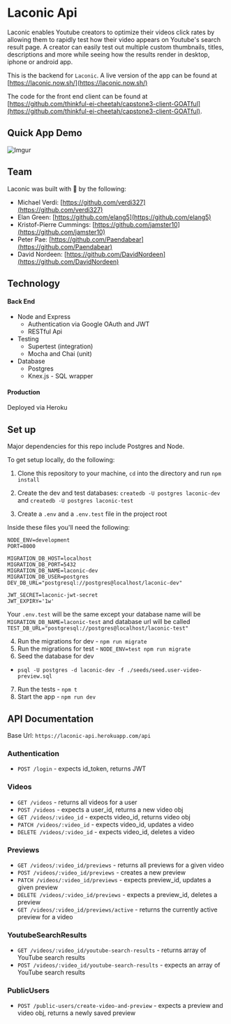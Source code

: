 # Laconic Api

Laconic enables Youtube creators to optimize their videos click rates by allowing them to rapidly test how their video appears on Youtube's search result page.  A creator can easily test out multiple custom thumbnails, titles, descriptions and more while seeing how the results render in desktop, iphone or android app.

This is the backend for `Laconic`.  A live version of the app can be found at [https://laconic.now.sh/](https://laconic.now.sh/)

The code for the front end client can be found at [https://github.com/thinkful-ei-cheetah/capstone3-client-GOATful](https://github.com/thinkful-ei-cheetah/capstone3-client-GOATful).
 
## Quick App Demo

![Imgur](https://i.imgur.com/Ljct8Of.gif)

## Team

Laconic was built with 💙 by the following:

* Michael Verdi: [https://github.com/verdi327](https://github.com/verdi327)
* Elan Green: [https://github.com/elang5](https://github.com/elang5)
* Kristof-Pierre Cummings: [https://github.com/jamster10](https://github.com/jamster10)
* Peter Pae: [https://github.com/Paendabear](https://github.com/Paendabear)
* David Nordeen: [https://github.com/DavidNordeen](https://github.com/DavidNordeen)

## Technology

#### Back End

* Node and Express
  * Authentication via Google OAuth and JWT
  * RESTful Api
* Testing
  * Supertest (integration)
  * Mocha and Chai (unit)
* Database
  * Postgres
  * Knex.js - SQL wrapper

#### Production

Deployed via Heroku


## Set up

Major dependencies for this repo include Postgres and Node.

To get setup locally, do the following:

1. Clone this repository to your machine, `cd` into the directory and run `npm install`
2. Create the dev and test databases: `createdb -U postgres laconic-dev` and `createdb -U postgres laconic-test`

3. Create a `.env` and a `.env.test` file in the project root

Inside these files you'll need the following:

````
NODE_ENV=development
PORT=8000

MIGRATION_DB_HOST=localhost
MIGRATION_DB_PORT=5432
MIGRATION_DB_NAME=laconic-dev
MIGRATION_DB_USER=postgres
DEV_DB_URL="postgresql://postgres@localhost/laconic-dev"

JWT_SECRET=laconic-jwt-secret
JWT_EXPIRY='1w'
````

Your `.env.test` will be the same except your database name will be `MIGRATION_DB_NAME=laconic-test` and database url will be called `TEST_DB_URL="postgresql://postgres@localhost/laconic-test"`

4. Run the migrations for dev - `npm run migrate`
5. Run the migrations for test - `NODE_ENV=test npm run migrate`
6. Seed the database for dev

* `psql -U postgres -d laconic-dev -f ./seeds/seed.user-video-preview.sql`

7. Run the tests - `npm t`
8. Start the app - `npm run dev`

## API Documentation

Base Url: `https://laconic-api.herokuapp.com/api`

### Authentication

* `POST /login` - expects id_token, returns JWT

### Videos

* `GET /videos` - returns all videos for a user
* `POST /videos` - expects a user_id, returns a new video obj
* `GET /videos/:video_id` - expects video_id, returns video obj
* `PATCH /videos/:video_id` - expects video_id, updates a video
* `DELETE /videos/:video_id` - expects video_id, deletes a video

### Previews

* `GET /videos/:video_id/previews` - returns all previews for a given video
* `POST /videos/:video_id/previews` - creates a new preview
* `PATCH /videos/:video_id/previews` - expects preview_id, updates a given preview
* `DELETE /videos/:video_id/previews` - expects a preview_id, deletes a preview
* `GET /videos/:video_id/previews/active` - returns the currently active preview for a video

### YoutubeSearchResults

* `GET /videos/:video_id/youtube-search-results` - returns array of YouTube search results
* `POST /videos/:video_id/youtube-search-results` - expects an array of YouTube search results

### PublicUsers

* `POST /public-users/create-video-and-preview` - expects a preview and video obj, returns a newly saved preview
